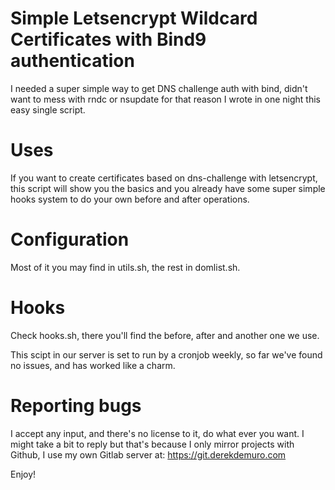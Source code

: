 # Simple Letsencrypt Wildcard Certificates with Bind9 authentication

I needed a super simple way to get DNS challenge auth with bind, didn't want to mess with rndc or nsupdate
for that reason I wrote in one night this easy single script.

# Uses
If you want to create certificates based on dns-challenge with letsencrypt, this script will show you the basics and you already
have some super simple hooks system to do your own before and after operations.

# Configuration
Most of it you may find in utils.sh, the rest in domlist.sh.

# Hooks
Check hooks.sh, there you'll find the before, after and another one we use.

This scipt in our server is set to run by a cronjob weekly, so far we've found no issues, and has worked like a charm.

# Reporting bugs

I accept any input, and there's no license to it, do what ever you want. I might take a bit to reply but that's because I only mirror projects with Github, I use my own Gitlab server at: https://git.derekdemuro.com

Enjoy!
